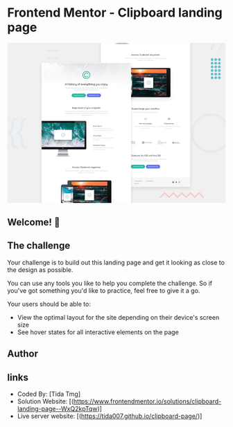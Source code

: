 # Frontend Mentor - Clipboard landing page

![Design preview for the Clipboard landing page coding challenge](./design/desktop-preview.jpg)

## Welcome! 👋

## The challenge

Your challenge is to build out this landing page and get it looking as close to the design as possible.

You can use any tools you like to help you complete the challenge. So if you've got something you'd like to practice, feel free to give it a go.

Your users should be able to: 

- View the optimal layout for the site depending on their device's screen size
- See hover states for all interactive elements on the page

## Author
## links

- Coded By: [Tida Tmg]
- Solution Website: [(https://www.frontendmentor.io/solutions/clipboard-landing-page--WxQ2kpTqw)]
- Live server website: [(https://tida007.github.io/clipboard-page/)]
